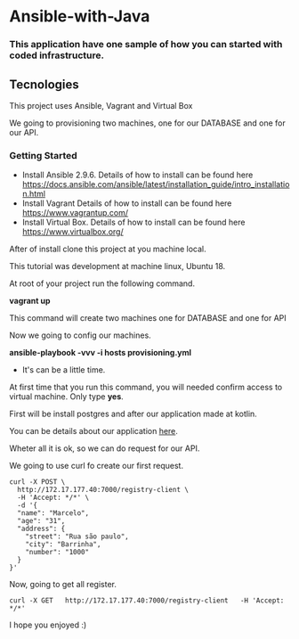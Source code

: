 # Ansible-with-Java

### This application have one sample of how you can started with coded infrastructure.

## Tecnologies

This project uses Ansible, Vagrant and Virtual Box

We going to provisioning two machines, one for our DATABASE and one for our API.

### Getting Started

- Install Ansible 2.9.6.
Details of how to install can be found here https://docs.ansible.com/ansible/latest/installation_guide/intro_installation.html
- Install Vagrant
Details of how to install can be found here https://www.vagrantup.com/
- Install Virtual Box.
Details of how to install can be found here https://www.virtualbox.org/

After of install clone this project at you machine local.

This tutorial was development at machine linux, Ubuntu 18.

At root of your project run the following command.

**vagrant up**

This command will create two machines one for DATABASE and one for API

Now we going to config our machines.

**ansible-playbook -vvv -i hosts provisioning.yml**
- It's can be a little time.

At first time that you run this command, you will needed confirm access to virtual machine. Only type **yes**.

First will be install postgres and after our application made at kotlin.

You can be details about our application [here](https://github.com/marcelop3251/kotlin-exposed-koin-javalin).

Wheter all it is ok, so we can do request for our API.

We going to use curl fo create our first request.

```
curl -X POST \
  http://172.17.177.40:7000/registry-client \
  -H 'Accept: */*' \
  -d '{
  "name": "Marcelo",
  "age": "31",
  "address": {
    "street": "Rua são paulo",
    "city": "Barrinha",
    "number": "1000"
  }
}'
```
Now, going to get all register.

```
curl -X GET   http://172.17.177.40:7000/registry-client   -H 'Accept: */*'
```

I hope you enjoyed :)
